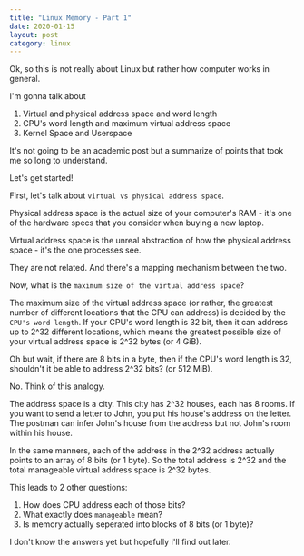 ```yaml
---
title: "Linux Memory - Part 1"
date: 2020-01-15
layout: post
category: linux
---
```


Ok, so this is not really about Linux but rather how computer works in general.

I'm gonna talk about

1. Virtual and physical address space and word length
1. CPU's word length and maximum virtual address space
1. Kernel Space and Userspace

It's not going to be an academic post but a summarize of points that took me so long to understand.

Let's get started!

First, let's talk about `virtual vs physical address space`.

Physical address space is the actual size of your computer's RAM - it's one of the hardware specs that you consider when buying a new laptop.

Virtual address space is the unreal abstraction of how the physical address space - it's the one processes see.

They are not related. And there's a mapping mechanism between the two.

Now, what is the `maximum size of the virtual address space`?

The maximum size of the virtual address space (or rather, the greatest number of different locations that the CPU can address) is decided by the `CPU's word length`. If your CPU's word length is 32 bit, then it can address up to 2^32 different locations, which means the greatest possible size of your virtual address space is 2^32 bytes (or 4 GiB).

Oh but wait, if there are 8 bits in a byte, then if the CPU's word length is 32, shouldn't it be able to address 2^32 bits? (or 512 MiB).

No. Think of this analogy.

The address space is a city. This city has 2^32 houses, each has 8 rooms. If you want to send a letter to John, you put his house's address on the letter. The postman can infer John's house from the address but not John's room within his house.

In the same manners, each of the address in the 2^32 address actually points to an array of 8 bits (or 1 byte). So the total address is 2^32 and the total manageable virtual address space is 2^32 bytes.

This leads to 2 other questions:

1. How does CPU address each of those bits?
2. What exactly does `manageable` mean?
3. Is memory actually seperated into blocks of 8 bits (or 1 byte)?

I don't know the answers yet but hopefully I'll find out later.
